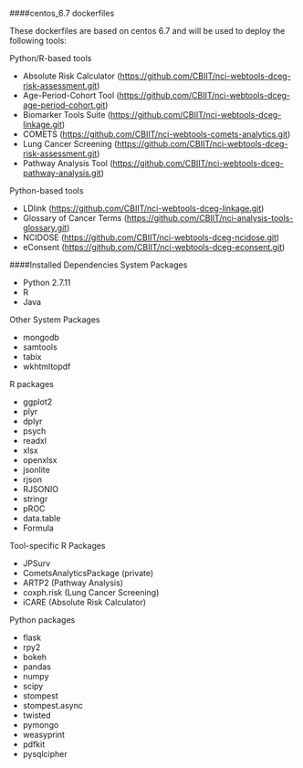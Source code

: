 ####centos_6.7 dockerfiles

These dockerfiles are based on centos 6.7 and will be used to deploy the following tools: 

Python/R-based tools
- Absolute Risk Calculator (https://github.com/CBIIT/nci-webtools-dceg-risk-assessment.git)
- Age-Period-Cohort Tool (https://github.com/CBIIT/nci-webtools-dceg-age-period-cohort.git)
- Biomarker Tools Suite (https://github.com/CBIIT/nci-webtools-dceg-linkage.git)
- COMETS (https://github.com/CBIIT/nci-webtools-comets-analytics.git)
- Lung Cancer Screening (https://github.com/CBIIT/nci-webtools-dceg-risk-assessment.git)
- Pathway Analysis Tool (https://github.com/CBIIT/nci-webtools-dceg-pathway-analysis.git)

Python-based tools
- LDlink (https://github.com/CBIIT/nci-webtools-dceg-linkage.git)
- Glossary of Cancer Terms (https://github.com/CBIIT/nci-analysis-tools-glossary.git)
- NCIDOSE (https://github.com/CBIIT/nci-webtools-dceg-ncidose.git)
- eConsent (https://github.com/CBIIT/nci-webtools-dceg-econsent.git)



####Installed Dependencies
System Packages
- Python 2.7.11
- R 
- Java

Other System Packages
- mongodb
- samtools
- tabix
- wkhtmltopdf

R packages
- ggplot2
- plyr
- dplyr
- psych
- readxl
- xlsx
- openxlsx
- jsonlite
- rjson
- RJSONIO
- stringr
- pROC
- data.table
- Formula

Tool-specific R Packages
- JPSurv
- CometsAnalyticsPackage (private)
- ARTP2 (Pathway Analysis)
- coxph.risk (Lung Cancer Screening)
- iCARE (Absolute Risk Calculator)

Python packages
- flask
- rpy2
- bokeh
- pandas
- numpy
- scipy
- stompest
- stompest.async
- twisted
- pymongo
- weasyprint
- pdfkit
- pysqlcipher

